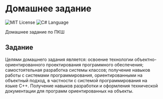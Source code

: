 # Домашнее задание
<img src="http://img.shields.io/badge/license-MIT-brightgreen.svg" alt="MIT License"> <img src="https://img.shields.io/badge/language-C%2B%2B-green.svg" alt="C# Language">

Домашнее задание по ПКШ

## Задание

Целями домашнего задания является: освоение технологии объектно-ориентированного проектирования программного обеспечения; самостоятельная разработка системы классов; получение навыков работы с системами программирования, ориентированными на объектный подход, в частности с системой программирования на языке С++. Получение навыков разработки и оформления технической документации для программ ориентированных на объекты.
